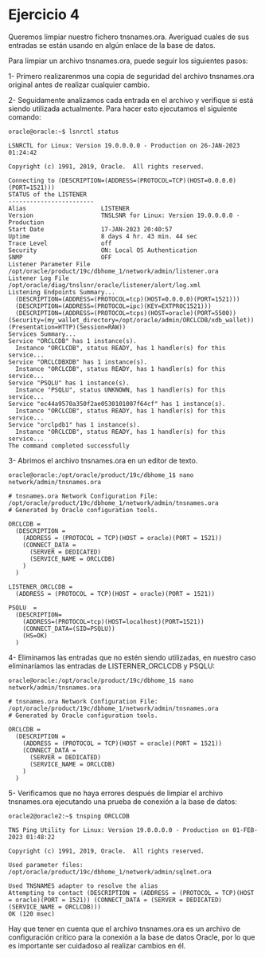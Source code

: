 # Ejercicio 4

Queremos limpiar nuestro fichero tnsnames.ora. Averiguad cuales de sus entradas se están usando en algún enlace de la base de datos.

Para limpiar un archivo tnsnames.ora, puede seguir los siguientes pasos:

1- Primero realizarenmos una copia de seguridad del archivo tnsnames.ora original antes de realizar cualquier cambio.

2- Seguidamente analizamos cada entrada en el archivo y verifique si está siendo utilizada actualmente. Para hacer esto ejecutamos el siguiente comando:

```shell
oracle@oracle:~$ lsnrctl status

LSNRCTL for Linux: Version 19.0.0.0.0 - Production on 26-JAN-2023 01:24:42

Copyright (c) 1991, 2019, Oracle.  All rights reserved.

Connecting to (DESCRIPTION=(ADDRESS=(PROTOCOL=TCP)(HOST=0.0.0.0)(PORT=1521)))
STATUS of the LISTENER
------------------------
Alias                     LISTENER
Version                   TNSLSNR for Linux: Version 19.0.0.0.0 - Production
Start Date                17-JAN-2023 20:40:57
Uptime                    8 days 4 hr. 43 min. 44 sec
Trace Level               off
Security                  ON: Local OS Authentication
SNMP                      OFF
Listener Parameter File   /opt/oracle/product/19c/dbhome_1/network/admin/listener.ora
Listener Log File         /opt/oracle/diag/tnslsnr/oracle/listener/alert/log.xml
Listening Endpoints Summary...
  (DESCRIPTION=(ADDRESS=(PROTOCOL=tcp)(HOST=0.0.0.0)(PORT=1521)))
  (DESCRIPTION=(ADDRESS=(PROTOCOL=ipc)(KEY=EXTPROC1521)))
  (DESCRIPTION=(ADDRESS=(PROTOCOL=tcps)(HOST=oracle)(PORT=5500))(Security=(my_wallet_directory=/opt/oracle/admin/ORCLCDB/xdb_wallet))(Presentation=HTTP)(Session=RAW))
Services Summary...
Service "ORCLCDB" has 1 instance(s).
  Instance "ORCLCDB", status READY, has 1 handler(s) for this service...
Service "ORCLCDBXDB" has 1 instance(s).
  Instance "ORCLCDB", status READY, has 1 handler(s) for this service...
Service "PSQLU" has 1 instance(s).
  Instance "PSQLU", status UNKNOWN, has 1 handler(s) for this service...
Service "ec44a9570a350f2ae0530101007f64cf" has 1 instance(s).
  Instance "ORCLCDB", status READY, has 1 handler(s) for this service...
Service "orclpdb1" has 1 instance(s).
  Instance "ORCLCDB", status READY, has 1 handler(s) for this service...
The command completed successfully
```

3- Abrimos  el archivo tnsnames.ora en un editor de texto.

```shell
oracle@oracle:/opt/oracle/product/19c/dbhome_1$ nano network/admin/tnsnames.ora 

# tnsnames.ora Network Configuration File: /opt/oracle/product/19c/dbhome_1/network/admin/tnsnames.ora
# Generated by Oracle configuration tools.

ORCLCDB =
  (DESCRIPTION =
    (ADDRESS = (PROTOCOL = TCP)(HOST = oracle)(PORT = 1521))
    (CONNECT_DATA =
      (SERVER = DEDICATED)
      (SERVICE_NAME = ORCLCDB)
    )
  )

LISTENER_ORCLCDB =
  (ADDRESS = (PROTOCOL = TCP)(HOST = oracle)(PORT = 1521))

PSQLU  =
  (DESCRIPTION=
    (ADDRESS=(PROTOCOL=tcp)(HOST=localhost)(PORT=1521))
    (CONNECT_DATA=(SID=PSQLU))
    (HS=OK)
  )
```

4- Eliminamos las entradas que no estén siendo utilizadas, en nuestro caso eliminaríamos las entradas de LISTERNER_ORCLCDB y PSQLU:

```shell
oracle@oracle:/opt/oracle/product/19c/dbhome_1$ nano network/admin/tnsnames.ora 

# tnsnames.ora Network Configuration File: /opt/oracle/product/19c/dbhome_1/network/admin/tnsnames.ora
# Generated by Oracle configuration tools.

ORCLCDB =
  (DESCRIPTION =
    (ADDRESS = (PROTOCOL = TCP)(HOST = oracle)(PORT = 1521))
    (CONNECT_DATA =
      (SERVER = DEDICATED)
      (SERVICE_NAME = ORCLCDB)
    )
  )
```

5- Verificamos que no haya errores después de limpiar el archivo tnsnames.ora ejecutando una prueba de conexión a la base de datos:

```shell
oracle2@oracle2:~$ tnsping ORCLCDB

TNS Ping Utility for Linux: Version 19.0.0.0.0 - Production on 01-FEB-2023 01:48:22

Copyright (c) 1991, 2019, Oracle.  All rights reserved.

Used parameter files:
/opt/oracle/product/19c/dbhome_1/network/admin/sqlnet.ora

Used TNSNAMES adapter to resolve the alias
Attempting to contact (DESCRIPTION = (ADDRESS = (PROTOCOL = TCP)(HOST = oracle)(PORT = 1521)) (CONNECT_DATA = (SERVER = DEDICATED) (SERVICE_NAME = ORCLCDB)))
OK (120 msec)
```

Hay que tener en cuenta que el archivo tnsnames.ora es un archivo de configuración crítico para la conexión a la base de datos Oracle, por lo que es importante ser cuidadoso al realizar cambios en él.